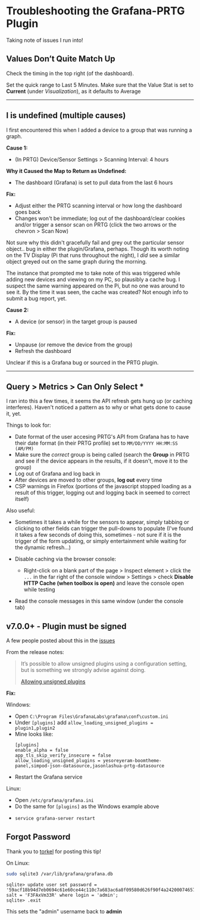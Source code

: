 # Troubleshooting the Grafana-PRTG Plugin
Taking note of issues I run into!

## Values Don’t Quite Match Up
Check the timing in the top right (of the dashboard).

Set the quick range to Last 5 Minutes. Make sure that the Value Stat is set to **Current** (under *Visualization*), as it defaults to Average

***

## l is undefined (multiple causes)
I first encountered this when I added a device to a group that was running a graph.

**Cause 1:**
- (In PRTG) Device/Sensor Settings > Scanning Interval: 4 hours

**Why it Caused the Map to Return as Undefined:**
- The dashboard (Grafana) is set to pull data from the last 6 hours

**Fix:**
- Adjust either the PRTG scanning interval or how long the dashboard goes back
- Changes won't be immediate; log out of the dashboard/clear cookies and/or trigger a sensor scan on PRTG (click the two arrows or the chevron > Scan Now)

Not sure why this didn't gracefully fail and grey out the particular sensor object.. bug in either the plugin/Grafana, perhaps.  Though its worth noting on the TV Display (Pi that runs throughout the night), I *did* see a similar object greyed out on the same graph during the morning.

The instance that prompted me to take note of this was triggered while adding new devices and viewing on my PC, so plausibly a cache bug.  I suspect the same warning appeared on the Pi, but no one was around to see it.  By the time it was seen, the cache was created?  Not enough info to submit a bug report, yet.


**Cause 2:**
- A device (or sensor) in the target group is paused


**Fix:**
- Unpause (or remove the device from the group)
- Refresh the dashboard

Unclear if this is a Grafana bug or sourced in the PRTG plugin.

***

## Query > Metrics > Can Only Select *
I ran into this a few times, it seems the API refresh gets hung up (or caching interferes).  Haven't noticed a pattern as to why or what gets done to cause it, yet.

Things to look for:
- Date format of the user accesing PRTG's API from Grafana has to have their date format (in their PRTG profile) set to `MM/DD/YYYY HH:MM:SS (AM/PM)`
- Make sure the *correct* group is being called (search the **Group** in PRTG and see if the device appears in the results, if it doesn't, move it to the group)
- Log out of Grafana and log back in
- After devices are moved to other groups, **log out** every time
- CSP warnings in Firefox (portions of the javascript stopped loading as a result of this trigger, logging out and logging back in seemed to correct itself)

Also useful:
- Sometimes it takes a while for the sensors to appear, simply tabbing or clicking to other fields can trigger the pull-downs to populate (I've found it takes a few seconds of doing this, sometimes - not sure if it is the trigger of the form updating, or simply entertainment while waiting for the dynamic refresh...)
- Disable caching via the browser console:
  - Right-click on a blank part of the page > Inspect element > click the `...` in the far right of the console window > Settings > check **Disable HTTP Cache (when toolbox is open)** and leave the console open while testing

- Read the console messages in this same window (under the console tab)

## v7.0.0+ - Plugin must be signed
A few people posted about this in the [issues](https://github.com/neuralfraud/grafana-prtg/issues/168)

From the release notes:
> It’s possible to allow unsigned plugins using a configuration setting, but is something we strongly advise against doing.
>
> [Allowing unsigned plugins](https://grafana.com/docs/grafana/latest/administration/configuration/#allow-loading-unsigned-plugins)

**Fix:**

Windows:
- Open `C:\Program Files\GrafanaLabs\grafana\conf\custom.ini`
- Under `[plugins]` add `allow_loading_unsigned_plugins = plugin1,plugin2`
- Mine looks like:
  ```text
  [plugins]
  enable_alpha = false
  app_tls_skip_verify_insecure = false
  allow_loading_unsigned_plugins = yesoreyeram-boomtheme-panel,simpod-json-datasource,jasonlashua-prtg-datasource
  ```
- Restart the Grafana service

Linux:
- Open `/etc/grafana/grafana.ini`
- Do the same for `[plugins]` as the Windows example above
-
  ```bash
  service grafana-server restart
  ```

## Forgot Password
Thank you to [torkel](https://community.grafana.com/t/how-do-i-reset-admin-password/23) for posting this tip!

On Linux:
```bash
sudo sqlite3 /var/lib/grafana/grafana.db
```

```text
sqlite> update user set password = '59acf18b94d7eb0694c61e60ce44c110c7a683ac6a8f09580d626f90f4a242000746579358d77dd9e570e83fa24faa88a8a6', salt = 'F3FAxVm33R' where login = 'admin';
sqlite> .exit
```

This sets the "admin" username back to **admin**
